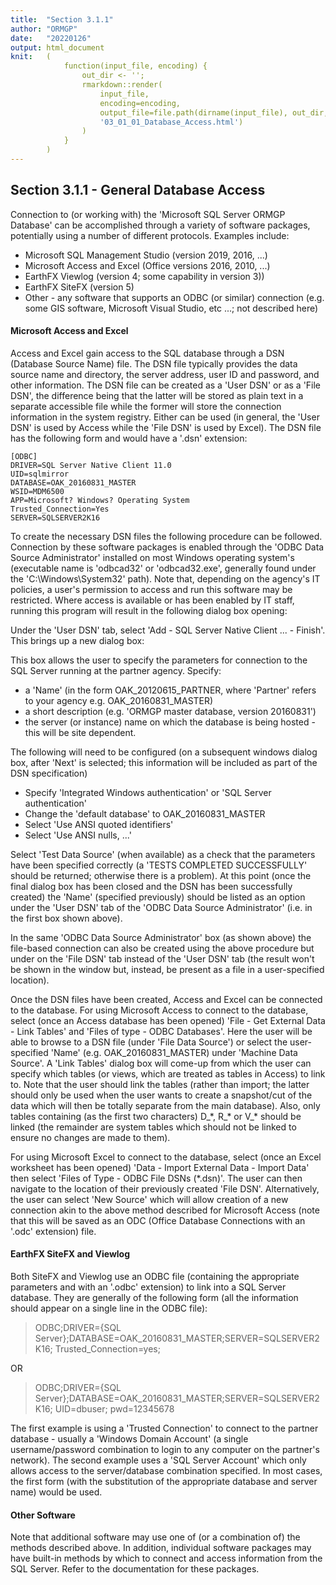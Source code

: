 ```yaml
---
title:  "Section 3.1.1"
author: "ORMGP"
date:   "20220126"
output: html_document
knit:   (
            function(input_file, encoding) {
                out_dir <- '';
                rmarkdown::render(
                    input_file,
                    encoding=encoding,
                    output_file=file.path(dirname(input_file), out_dir,
                    '03_01_01_Database_Access.html')
                )
            }
        )
---
```


## Section 3.1.1 - General Database Access

Connection to (or working with) the 'Microsoft SQL Server ORMGP Database' can be accomplished through a variety of software packages, potentially using a number of different protocols.  Examples include:

* Microsoft SQL Management Studio (version 2019, 2016, ...)
* Microsoft Access and Excel (Office versions 2016, 2010, ...)
* EarthFX Viewlog (version 4; some capability in version 3))
* EarthFX SiteFX (version 5)
* Other - any software that supports an ODBC (or similar) connection (e.g. some GIS software, Microsoft Visual Studio, etc ...; not described here)

#### Microsoft Access and Excel

Access and Excel gain access to the SQL database through a DSN (Database Source Name) file.  The DSN file typically provides the data source name and directory, the server address, user ID and password, and other information. The DSN file can be created as a 'User DSN' or as a 'File DSN', the difference being that the latter will be stored as plain text in a separate accessible file while the former will store the connection information in the system registry.  Either can be used (in general, the 'User DSN' is used by Access while the 'File DSN' is used by Excel).   The DSN file has the following form and would have a '.dsn' extension:

    [ODBC]
    DRIVER=SQL Server Native Client 11.0
    UID=sqlmirror
    DATABASE=OAK_20160831_MASTER
    WSID=MDM6500
    APP=Microsoft? Windows? Operating System
    Trusted_Connection=Yes
    SERVER=SQLSERVER2K16

To create the necessary DSN files the following procedure can be followed.  Connection by these software packages is enabled through the 'ODBC Data Source Administrator' installed on most Windows operating system's (executable name is 'odbcad32' or 'odbcad32.exe', generally found under the 'C:\Windows\System32' path).  Note that, depending on the agency's IT policies, a user's permission to access and run this software may be restricted.  Where access is available or has been enabled by IT staff, running this program will result in the following dialog box opening:





















Under the 'User DSN' tab, select 'Add - SQL Server Native Client ... - Finish'.  This brings up a new dialog box:
















This box allows the user to specify the parameters for connection to the SQL Server running at the partner agency.  Specify:
* a 'Name' (in the form OAK_20120615_PARTNER, where 'Partner' refers to your agency e.g. OAK_20160831_MASTER)
* a short description (e.g. 'ORMGP master database, version 20160831')
* the server (or instance) name on which the database is being hosted - this will be site dependent.  

The following will need to be configured (on a subsequent windows dialog box, after 'Next' is selected; this information will be included as part of the DSN specification)

* Specify 'Integrated Windows authentication' or 'SQL Server authentication'
* Change the 'default database' to OAK_20160831_MASTER
* Select 'Use ANSI quoted identifiers'
* Select 'Use ANSI nulls, ...'

Select 'Test Data Source' (when available) as a check that the parameters have been specified correctly (a 'TESTS COMPLETED SUCCESSFULLY' should be returned; otherwise there is a problem).  At this point (once the final dialog box has been closed and the DSN has been successfully created) the 'Name' (specified previously) should be listed as an option under the 'User DSN'  tab of the 'ODBC Data Source Administrator' (i.e. in the first box shown above).  

In the same 'ODBC Data Source Administrator' box (as shown above) the file-based connection can also be created using the above procedure but under on the 'File DSN' tab instead of the 'User DSN' tab (the result won't be shown in the window but, instead, be present as a file in a user-specified location).  

Once the DSN files have been created, Access and Excel can be connected to the
database.  For using Microsoft Access to connect to the database, select (once
an Access database has been opened) 'File - Get External Data - Link Tables'
and  'Files of type - ODBC Databases'.  Here the user will be able to browse
to a DSN file (under 'File Data Source') or select the user-specified 'Name'
(e.g. OAK_20160831_MASTER) under 'Machine Data Source'.  A 'Link Tables' dialog
box will come-up from which the user can specify which tables (or views, which
are treated as tables in Access) to link to.  Note that the user should link
the tables (rather than import; the latter should only be used when the user
wants to create a snapshot/cut of the data which will then be totally separate
from the main database).  Also, only tables containing (as the first two
characters) D_\*, R_\* or V_\* should be linked (the remainder are system tables which should not be linked to ensure no changes are made to them).

For using Microsoft Excel to connect to the database, select (once an Excel
worksheet has been opened) 'Data - Import External Data - Import Data' then
select 'Files of Type - ODBC File DSNs (\*.dsn)'.  The user can then navigate to the location of their previously created 'File DSN'.  Alternatively, the user can select 'New Source' which will allow creation of a new connection akin to the above method described for Microsoft Access (note that this will be saved as an ODC (Office Database Connections with an '.odc' extension) file.

#### EarthFX SiteFX and Viewlog

Both SiteFX and Viewlog use an ODBC file (containing the appropriate parameters and with an '.odbc' extension) to link into a SQL Server database.  They are generally of the following form (all the information should appear on a single line in the ODBC file):

> ODBC;DRIVER={SQL Server};DATABASE=OAK_20160831_MASTER;SERVER=SQLSERVER2K16;
> Trusted_Connection=yes;

OR

> ODBC;DRIVER={SQL Server};DATABASE=OAK_20160831_MASTER;SERVER=SQLSERVER2K16;
> UID=dbuser; pwd=12345678

The first example is using a 'Trusted Connection' to connect to the partner database - usually a 'Windows Domain Account' (a single username/password combination to login to any computer on the partner's network).  The second example uses a 'SQL Server Account' which only allows access to the server/database combination specified.  In most cases, the first form (with the substitution of the appropriate database and server name) would be used.



#### Other Software

Note that additional software may use one of (or a combination of) the methods described above.  In addition, individual software packages may have built-in methods by which to connect and access information from the SQL Server.  Refer to the documentation for these packages.
